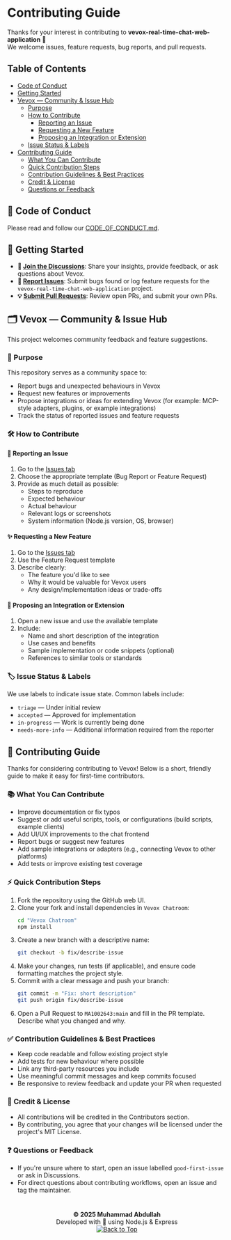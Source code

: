 # Contributing Guide

Thanks for your interest in contributing to **vevox-real-time-chat-web-application** 🎉  
We welcome issues, feature requests, bug reports, and pull requests.

## Table of Contents

- [Code of Conduct](#code-of-conduct)
- [Getting Started](#getting-started)
- [Vevox — Community & Issue Hub](#vevox---community--issue-hub)
  - [Purpose](#purpose)
  - [How to Contribute](#how-to-contribute)
    - [Reporting an Issue](#reporting-an-issue)
    - [Requesting a New Feature](#requesting-a-new-feature)
    - [Proposing an Integration or Extension](#proposing-an-integration-or-extension)
  - [Issue Status & Labels](#issue-status--labels)
- [Contributing Guide](#contributing-guide)
  - [What You Can Contribute](#what-you-can-contribute)
  - [Quick Contribution Steps](#quick-contribution-steps)
  - [Contribution Guidelines & Best Practices](#contribution-guidelines--best-practices)
  - [Credit & License](#credit--license)
  - [Questions or Feedback](#questions-or-feedback)

<a id="code-of-conduct"></a>

## 📜 Code of Conduct

Please read and follow our [CODE_OF_CONDUCT.md](CODE_OF_CONDUCT.md).

<a id="getting-started"></a>

## 🧭 Getting Started

- **💬 [Join the Discussions](https://github.com/MA1002643/vevox-real-time-chat-web-application/discussions)**: Share your insights, provide feedback, or ask questions about Vevox.
- **🐛 [Report Issues](https://github.com/MA1002643/vevox-real-time-chat-web-application/issues)**: Submit bugs found or log feature requests for the `vevox-real-time-chat-web-application` project.
- **💡 [Submit Pull Requests](https://github.com/MA1002643/vevox-real-time-chat-web-application/pulls)**: Review open PRs, and submit your own PRs.

<a id="vevox---community--issue-hub"></a>

## 🗂️ Vevox — Community & Issue Hub

This project welcomes community feedback and feature suggestions.

<a id="purpose"></a>

### 🎯 Purpose

This repository serves as a community space to:

- Report bugs and unexpected behaviours in Vevox
- Request new features or improvements
- Propose integrations or ideas for extending Vevox (for example: MCP-style adapters, plugins, or example integrations)
- Track the status of reported issues and feature requests

<a id="how-to-contribute"></a>

### 🛠️ How to Contribute

<a id="reporting-an-issue"></a>

#### 🐞 Reporting an Issue

1. Go to the [Issues tab](https://github.com/MA1002643/vevox-real-time-chat-web-application/issues/new)
2. Choose the appropriate template (Bug Report or Feature Request)
3. Provide as much detail as possible:
   - Steps to reproduce
   - Expected behaviour
   - Actual behaviour
   - Relevant logs or screenshots
   - System information (Node.js version, OS, browser)

<a id="requesting-a-new-feature"></a>

#### ✨ Requesting a New Feature

1. Go to the [Issues tab](https://github.com/MA1002643/vevox-real-time-chat-web-application/issues/new)
2. Use the Feature Request template
3. Describe clearly:
   - The feature you'd like to see
   - Why it would be valuable for Vevox users
   - Any design/implementation ideas or trade-offs

<a id="proposing-an-integration-or-extension"></a>

#### 🔌 Proposing an Integration or Extension

1. Open a new issue and use the available template
2. Include:
   - Name and short description of the integration
   - Use cases and benefits
   - Sample implementation or code snippets (optional)
   - References to similar tools or standards

<a id="issue-status--labels"></a>

### 🏷️ Issue Status & Labels

We use labels to indicate issue state. Common labels include:

- `triage` — Under initial review
- `accepted` — Approved for implementation
- `in-progress` — Work is currently being done
- `needs-more-info` — Additional information required from the reporter

<a id="contributing-guide"></a>

## 🙌 Contributing Guide

Thanks for considering contributing to Vevox! Below is a short, friendly guide to make it easy for first-time contributors.

<a id="what-you-can-contribute"></a>

### 📚 What You Can Contribute

- Improve documentation or fix typos
- Suggest or add useful scripts, tools, or configurations (build scripts, example clients)
- Add UI/UX improvements to the chat frontend
- Report bugs or suggest new features
- Add sample integrations or adapters (e.g., connecting Vevox to other platforms)
- Add tests or improve existing test coverage

<a id="quick-contribution-steps"></a>

### ⚡ Quick Contribution Steps

1. Fork the repository using the GitHub web UI.
2. Clone your fork and install dependencies in `Vevox Chatroom`:
   ```bash
   cd "Vevox Chatroom"
   npm install
   ```
3. Create a new branch with a descriptive name:
   ```bash
   git checkout -b fix/describe-issue
   ```
4. Make your changes, run tests (if applicable), and ensure code formatting matches the project style.
5. Commit with a clear message and push your branch:
   ```bash
   git commit -m "Fix: short description"
   git push origin fix/describe-issue
   ```
6. Open a Pull Request to `MA1002643:main` and fill in the PR template. Describe what you changed and why.

<a id="contribution-guidelines--best-practices"></a>

### ✅ Contribution Guidelines & Best Practices

- Keep code readable and follow existing project style
- Add tests for new behaviour where possible
- Link any third-party resources you include
- Use meaningful commit messages and keep commits focused
- Be responsive to review feedback and update your PR when requested

<a id="credit--license"></a>

### 📝 Credit & License

- All contributions will be credited in the Contributors section.
- By contributing, you agree that your changes will be licensed under the project's MIT License.

<a id="questions-or-feedback"></a>

### ❓ Questions or Feedback

- If you're unsure where to start, open an issue labelled `good-first-issue` or ask in Discussions.
- For direct questions about contributing workflows, open an issue and tag the maintainer.

#

<p align="center">
  <strong>© 2025 Muhammad Abdullah</strong><br>
  Developed with 💙 using Node.js & Express<br>
  <a href="#top"><img alt="Back to Top" src="https://img.shields.io/badge/Back_to_Top-0A0A0A?style=for-the-badge">
</a>
</p>
